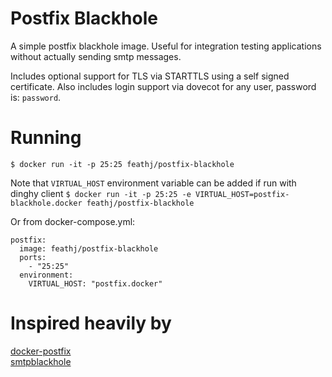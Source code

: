 Postfix Blackhole
==================
A simple postfix blackhole image.  Useful for integration testing applications
without actually sending smtp messages.

Includes optional support for TLS via STARTTLS using a self signed certificate.
Also includes login support via dovecot for any user, password is: `password`.

Running
========
`$ docker run -it -p 25:25 feathj/postfix-blackhole`

Note that `VIRTUAL_HOST` environment variable can be added if run with dinghy client
`$ docker run -it -p 25:25 -e VIRTUAL_HOST=postfix-blackhole.docker feathj/postfix-blackhole`

Or from docker-compose.yml:
```
postfix:
  image: feathj/postfix-blackhole
  ports:
    - "25:25"
  environment:
    VIRTUAL_HOST: "postfix.docker"
```

Inspired heavily by
===================
[docker-postfix](https://github.com/catatnight/docker-postfix)  
[smtpblackhole](https://github.com/simap/smtpblackhole)
